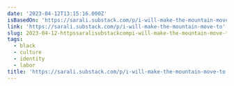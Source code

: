 ```yaml
---
date: '2023-04-12T13:15:16.000Z'
isBasedOn: 'https://sarali.substack.com/p/i-will-make-the-mountain-move-to'
link: 'https://sarali.substack.com/p/i-will-make-the-mountain-move-to'
slug: 2023-04-12-httpssaralisubstackcompi-will-make-the-mountain-move-to
tags:
  - black
  - culture
  - identity
  - labor
title: 'https://sarali.substack.com/p/i-will-make-the-mountain-move-to'
---
```


